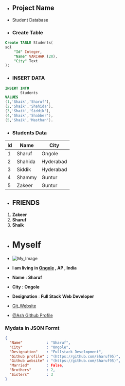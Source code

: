 - ## Project Name

- Student Database


- ### Create Table 

```Sql
Create TABLE Students(
sql
    "Id" Integer,
    "Name" VARCHAR (20),
    "City" Text
):
```

- ### INSERT DATA
```Sql 
INSERT INTO 
       Students 
VALUES 
(1,'Shaik','Sharuf'),
(2,'Shaik','Shahida'),
(3,'Shaik','Siddik'),
(4,'Shaik','Shabber'),
(5,'Shaik','Masthan').
```

- ### Students Data
 | Id | Name | City |
 |----|------|------|
 |1   |Sharuf|Ongole|
 |2   |Shahida|Hyderabad|
 |3   |Siddik |Hyderabad|
 |4   |Shammy |Guntur|
 |5   |Zakeer |Guntur|



- ## FRIENDS
1. **Zakeer** 
1. **Sharuf**
1. **Shaik**

- # Myself


- ![My_Image](https://thumbs.dreamstime.com/z/environment-earth-day-hands-trees-growing-seedlings-bokeh-green-background-female-hand-holding-tree-nature-field-gra-130247647.jpg)

- **I am living in [Ongole](https://www.google.com/search?q=ongole+beach&sxsrf=ALiCzsaOOyb2esTi3mUEb7JBuNyl-DBU0Q%3A1669751459902&ei=o2KGY6zcNtPTz7sPrqOSuAY&oq=ongole&gs_lcp=Cgxnd3Mtd2l6LXNlcnAQARgDMgoIABBHENYEELADMgoIABBHENYEELADMgoIABBHENYEELADMgoIABBHENYEELADMgoIABBHENYEELADMgoIABBHENYEELADMgoIABBHENYEELADMgoIABBHENYEELADSgQIQRgASgQIRhgAUABYAGCDK2gBcAF4AIABAIgBAJIBAJgBAMgBCMABAQ&sclient=gws-wiz-serp) , AP ,  India**

- __Name__ : **Sharuf**
- __City__ : __Ongole__
- **Designation** : **Full Stack** **Web Developer**
- [ Git_Website](https://github.com/Sharuf95)
- [@Ash Github Profile](https://github.com/Sharuf95)

### Mydata in JSON Formt
```json
{
  "Name"           : "Sharuf",
  "City"           : "Ongole",
  "Designation"    : "Fullstack Development",
  "Github profile" : "(https://github.com/Sharuf95)",
  "Github website" : "(https://github.com/Sharuf95)",
  "Married"        : False,
  "Brothers"       : 2,
  "Sisters"        : 3
}
```
